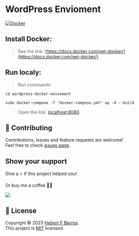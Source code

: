 # WordPress Envioment

[![Docker](https://github.com/hotbrainstech/wordpress-docker-envioment/actions/workflows/docker-publish.yml/badge.svg)](https://github.com/hotbrainstech/wordpress-docker-envioment/actions/workflows/docker-publish.yml)

## Install Docker:

> See the link:
[https://docs.docker.com/get-docker/](https://docs.docker.com/get-docker/)

## Run localy:

> Run commands:

```
cd wordpress-docker-envioment
```

```
sudo docker-compose -f "docker-compose.yml" up -d --build
```

> Open the link:
[localhost:8080](http://localhost:8080)

## 🤝 Contributing

Contributions, issues and feature requests are welcome!<br />Feel free to check [issues page](issues).

## Show your support

Give a ⭐️ if this project helped you!

Or buy me a coffee 🙌🏾

<a href="https://www.buymeacoffee.com/hebertcisco">
    <img src="https://img.buymeacoffee.com/button-api/?text=Buy me a coffee&emoji=&slug=hebertcisco&button_colour=FFDD00&font_colour=000000&font_family=Inter&outline_colour=000000&coffee_colour=ffffff" />
</a>

## 📝 License

Copyright © 2023 [Hebert F Barros](https://github.com/hebertcisco).<br />
This project is [MIT](LICENSE) licensed.
